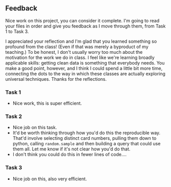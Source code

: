 ## Feedback 

Nice work on this project, you can consider it complete. I'm going to read your files in order and give you feedback
as I move through them, from Task 1 to Task 3. 

I appreciated your reflection and I'm glad that you learned something so profound from the class! (Even if that was merely a byproduct of my teaching.) To be honest, I don't usually worry too much about the motivation for the work we do in class. I feel like we're learning broadly applicable skills: getting clean data is something that everybody needs. You make a good point, however, and I think I could spend a little bit more time, connecting the dots to the way in which these classes are actually exploring universal techniques. Thanks for the reflections.


### Task 1

* Nice work, this is super efficient.

### Task 2

* Nice job on this task. 
* It'd be worth thinking through how you'd do this the reproducible way. That'd involve selecting distinct card numbers, pulling them down to python, calling `random.sample` and then building a query that could use them all. Let me know if it's not clear how you'd do that.
* I don't think you could do this in fewer lines of code....

### Task 3

* Nice job on this, also very efficient. 

